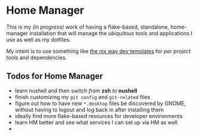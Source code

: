 # Home Manager

This is my _(in progress)_ work of having a flake-based, standalone, home-manager installation that will manage the 
_ubiquitous_ tools and applications I use as well as my dotfiles.

My intent is to use something like [the nix way dev templates](https://github.com/the-nix-way/dev-templates) for
_per project_ tools and dependencies.

## Todos for Home Manager

- learn nushell and then switch _from_ **zsh** _to_ **nushell**
- finish customizing my `git config` and `git-related` files
- figure out how to have new `*.desktop` files be discovered by GNOME, without having to logout and log back in after installing them
- ideally find more flake-based resources for developer environments
- learn HM better and see what services I can set up via HM as well
- 

